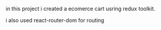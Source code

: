 in this project i created a ecomerce cart usring redux toolkit.

i also used react-router-dom for routing 
